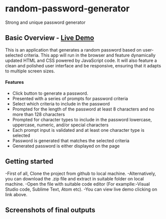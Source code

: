 # random-password-generator
Strong and unique  password generator



## Basic Overview - [Live Demo](https:)

This is  an application that generates a random password based on user-selected criteria. This app will run in the browser and feature dynamically updated HTML and CSS powered by JavaScript code. It will also feature a clean and polished user interface and be responsive, ensuring that it adapts to multiple screen sizes.

#### Features

 - Click button to generate a password.
 - Presented with a series of prompts for password criteria
 - Select which criteria to include in the password
 - Prompted for the length of the password at least 8 characters and no more than    128  characters
 - Prompted for character types to include in the password lowercase, uppercase, numeric, and/or special characters
 - Each prompt input is validated and at least one character type is selected
 - Password is generated that matches the selected criteria
 - Generated password is either displayed on the page


 ## Getting started

-First of all, Clone the project from github to local machine.
-Alternatively, you can download the .zip file and extract in suitable folder on local machine. 
-Open the file with suitable code editor (For examplle:-Visual Studio code, Sublime Text, Atom etc).
-You can view live demo clicking on link above.

## Screenshots of final outputs
